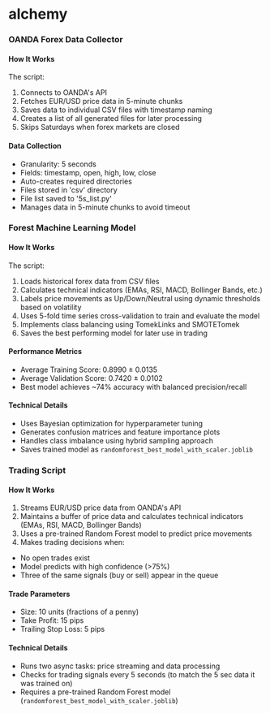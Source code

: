 # alchemy

### OANDA Forex Data Collector

#### How It Works

The script:
1. Connects to OANDA's API
2. Fetches EUR/USD price data in 5-minute chunks
3. Saves data to individual CSV files with timestamp naming
4. Creates a list of all generated files for later processing
5. Skips Saturdays when forex markets are closed

#### Data Collection
- Granularity: 5 seconds
- Fields: timestamp, open, high, low, close
- Auto-creates required directories
- Files stored in 'csv' directory
- File list saved to '5s_list.py'
- Manages data in 5-minute chunks to avoid timeout

### Forest Machine Learning Model 

#### How It Works

The script:
1. Loads historical forex data from CSV files
2. Calculates technical indicators (EMAs, RSI, MACD, Bollinger Bands, etc.)
3. Labels price movements as Up/Down/Neutral using dynamic thresholds based on volatility
4. Uses 5-fold time series cross-validation to train and evaluate the model
5. Implements class balancing using TomekLinks and SMOTETomek
6. Saves the best performing model for later use in trading

#### Performance Metrics
- Average Training Score: 0.8990 ± 0.0135
- Average Validation Score: 0.7420 ± 0.0102 
- Best model achieves ~74% accuracy with balanced precision/recall

#### Technical Details
- Uses Bayesian optimization for hyperparameter tuning
- Generates confusion matrices and feature importance plots
- Handles class imbalance using hybrid sampling approach
- Saves trained model as `randomforest_best_model_with_scaler.joblib`


### Trading Script

#### How It Works

1. Streams EUR/USD price data from OANDA's API
2. Maintains a buffer of price data and calculates technical indicators (EMAs, RSI, MACD, Bollinger Bands)
3. Uses a pre-trained Random Forest model to predict price movements
4. Makes trading decisions when:
  - No open trades exist
  - Model predicts with high confidence (>75%)
  - Three of the same signals (buy or sell) appear in the queue

#### Trade Parameters
- Size: 10 units (fractions of a penny)
- Take Profit: 15 pips
- Trailing Stop Loss: 5 pips

#### Technical Details
- Runs two async tasks: price streaming and data processing
- Checks for trading signals every 5 seconds (to match the 5 sec data it was trained on)
- Requires a pre-trained Random Forest model (`randomforest_best_model_with_scaler.joblib`)




